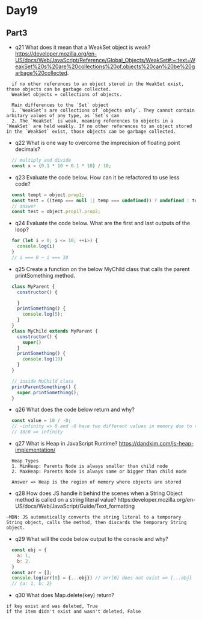 # Day19

## Part3
* q21
What does it mean that a WeakSet object is weak?
https://developer.mozilla.org/en-US/docs/Web/JavaScript/Reference/Global_Objects/WeakSet#:~:text=WeakSet%20s%20are%20collections%20of,objects%20can%20be%20garbage%20collected.
```
  if no other references to an object stored in the WeakSet exist, those objects can be garbage collected.
  WeakSet objects = collections of objects.

  Main differences to the `Set` object
  1. `WeakSet`s are collections of `objects only`. They cannot contain arbitary values of any type, as `Set`s can
  2. The `WeakSet` is weak, meaning references to objects in a `WeakSet` are held weakly. If no other references to an object stored in the `WeakSet` exist, those objects can be garbage collected.
```

* q22
What is one way to overcome the imprecision of floating point decimals?
```js
  // multiply and divide
  const x = (0.1 * 10 + 0.1 * 10) / 10;
```

* q23
Evaluate the code below. How can it be refactored to use less code?
```js
  const tempt = object.prop1;
  const test = ((temp === null || temp === undefined)) ? undefined : teamp.prop2
  // answer
  const test = object.prop1?.prop2;
```

* q24
Evaluate the code below. What are the first and last outputs of the loop?
```js
  for (let i = 0; i <= 10; ++i>) {
    console.log(i)
  }
  // i === 0 ~ i === 10
```

* q25
Create a function on the below MyChild class that calls the parent printSomething method.
```js
  class MyParent {
    constructor() {

    }
    printSomething() {
      console.log(5);
    }
  }
  class MyChild extends MyParent {
    constructor() {
      super()
    }
    printSomething() {
      console.log(10)
    }
  }

  // inside MuChild class
  printParentSomething() {
    super.printSomething();
  }

```

* q26
What does the code below return and why?
```js
  const value = 10 / -0;
  // -infinity => 0 and -0 have two different values in memory due to the way numbers are stored.
  // 10/0 => infinity
```

* q27
What is Heap in JavaScript Runtime?
https://dandkim.com/js-heap-implementation/
```
  Heap Types
  1. MinHeap: Parents Node is always smaller than child node
  2. MaxHeap: Parents Node is always same or bigger than child node

  Answer => Heap is the region of memory where objects are stored
```

* q28
How does JS handle it behind the scenes when a String Object method is called on a string literal value?
https:developer.mozilla.org/en-US/docs/Web/JavaScript/Guide/Text_formatting
```
~MDN: JS automatically converts the string literal to a temporary String object, calls the method, then discards the temporary String object.
```

* q29
What will the code below output to the console and why?
```js
  const obj = {
    a: 1,
    b: 2.
  }
  const arr = [];
  console.log(arr[0] = {...obj}) // arr[0] does not exist => {...obj}
  // {a: 1, b: 2}
```

* q30
What does Map.delete(key) return?
```
if key exist and was deleted, True
if the item didn't exist and wasn't deleted, False
```